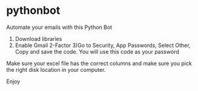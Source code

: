 # pythonbot
Automate your emails with this Python Bot
1) Download libraries
2) Enable Gmail 2-Factor
3)Go to Security, App Passwords, Select Other, Copy and save the code.
You will use this code as your password

Make sure your excel file has the correct columns and make sure you pick the right disk location in your computer.

Enjoy
